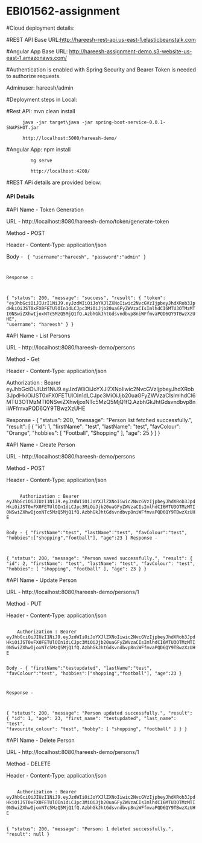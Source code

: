 # EBI01562-assignment

#Cloud deployment details:

#REST API Base URL:http://hareesh-rest-api.us-east-1.elasticbeanstalk.com

#Angular App Base URL: http://hareesh-assignment-demo.s3-website-us-east-1.amazonaws.com/

#Authentication is enabled with Spring Security and Bearer Token is needed to authorize requests. 

Adminuser: hareesh/admin

#Deployment steps in Local:

#Rest API: mvn clean install

          java -jar target\java -jar spring-boot-service-0.0.1-SNAPSHOT.jar
          
          http://localhost:5000/hareesh-demo/

#Angular App: npm install

             ng serve
             
             http://localhost:4200/

#REST APi details are provided below:

<h4>API Details</h4>
#API Name  - Token Generation

URL - http://localhost:8080/hareesh-demo/token/generate-token

Method - POST

Header - Content-Type: application/json

Body -
<code>
{
	"username":"hareesh",
	"password":"admin"
}

Response :

{
    "status": 200,
    "message": "success",
    "result": {
        "token": "eyJhbGciOiJIUzI1NiJ9.eyJzdWIiOiJoYXJlZXNoIiwic2NvcGVzIjpbeyJhdXRob3JpdHkiOiJST0xFX0FETUlOIn1dLCJpc3MiOiJjb20uaGFyZWVzaCIsImlhdCI6MTU3OTMzMTI0NSwiZXhwIjoxNTc5MzQ5MjQ1fQ.AzbhGkJhtGdsvndbvp8niWFfmvaPQD6QY9TBwzXzUHE",
        "username": "hareesh"
    }
}
</code>

#API Name  - List Persons

URL - http://localhost:8080/hareesh-demo/persons

Method - Get

Header - Content-Type: application/json

</code>
    Authorization : Bearer eyJhbGciOiJIUzI1NiJ9.eyJzdWIiOiJoYXJlZXNoIiwic2NvcGVzIjpbeyJhdXRob3JpdHkiOiJST0xFX0FETUlOIn1dLCJpc3MiOiJjb20uaGFyZWVzaCIsImlhdCI6MTU3OTMzMTI0NSwiZXhwIjoxNTc5MzQ5MjQ1fQ.AzbhGkJhtGdsvndbvp8niWFfmvaPQD6QY9TBwzXzUHE
    
Response -
{
    "status": 200,
    "message": "Person list fetched successfully.",
    "result": [
        {
            "id": 1,
            "firstName": "test",
            "lastName": "test",
            "favColour": "Orange",
            "hobbies": [
                "Football",
                "Shopping"
            ],
            "age": 25
        }
    ]
}
</code>

#API Name  - Create Person

URL - http://localhost:8080/hareesh-demo/persons

Method - POST

Header - Content-Type: application/json

<code>
     Authorization : Bearer eyJhbGciOiJIUzI1NiJ9.eyJzdWIiOiJoYXJlZXNoIiwic2NvcGVzIjpbeyJhdXRob3JpdHkiOiJST0xFX0FETUlOIn1dLCJpc3MiOiJjb20uaGFyZWVzaCIsImlhdCI6MTU3OTMzMTI0NSwiZXhwIjoxNTc5MzQ5MjQ1fQ.AzbhGkJhtGdsvndbvp8niWFfmvaPQD6QY9TBwzXzUHE
	
Body -
{
	"firstName":"test",
	"lastName":"test",
	"favColour":"test",
	"hobbies":["shopping","football"],
	"age":23
}
Response -

{
    "status": 200,
    "message": "Person saved successfully.",
    "result": {
        "id": 2,
        "firstName": "test",
        "lastName": "test",
        "favColour": "test",
        "hobbies": [
            "shopping",
            "football"
        ],
        "age": 23
    }
}
</code>

#API Name  - Update Person

URL - http://localhost:8080/hareesh-demo/persons/1

Method - PUT

Header - Content-Type: application/json

<code>
    Authorization : Bearer eyJhbGciOiJIUzI1NiJ9.eyJzdWIiOiJoYXJlZXNoIiwic2NvcGVzIjpbeyJhdXRob3JpdHkiOiJST0xFX0FETUlOIn1dLCJpc3MiOiJjb20uaGFyZWVzaCIsImlhdCI6MTU3OTMzMTI0NSwiZXhwIjoxNTc5MzQ5MjQ1fQ.AzbhGkJhtGdsvndbvp8niWFfmvaPQD6QY9TBwzXzUHE
	
Body -
{
	"firstName":"testupdated",
	"lastName":"test",
	"favColour":"test",
	"hobbies":["shopping","football"],
	"age":23
}

Response -

{
    "status": 200,
    "message": "Person updated successfully.",
    "result": {
        "id": 1,
        "age": 23,
        "first_name": "testupdated",
        "last_name": "test",
        "favourite_colour": "test",
        "hobby": [
            "shopping",
            "football"
        ]
    }
}
</code>

#API Name  - Delete Person

URL - http://localhost:8080/hareesh-demo/persons/1

Method - DELETE

Header - Content-Type: application/json

<code>
    Authorization : Bearer eyJhbGciOiJIUzI1NiJ9.eyJzdWIiOiJoYXJlZXNoIiwic2NvcGVzIjpbeyJhdXRob3JpdHkiOiJST0xFX0FETUlOIn1dLCJpc3MiOiJjb20uaGFyZWVzaCIsImlhdCI6MTU3OTMzMTI0NSwiZXhwIjoxNTc5MzQ5MjQ1fQ.AzbhGkJhtGdsvndbvp8niWFfmvaPQD6QY9TBwzXzUHE

{
    "status": 200,
    "message": "Person: 1 deleted successfully.",
    "result": null
}
</code>

